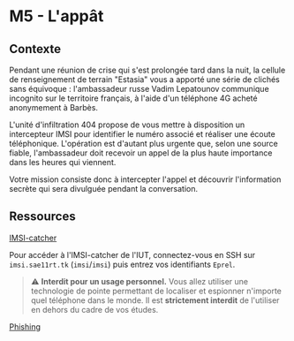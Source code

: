 # M5 - L'appât

## Contexte

Pendant une réunion de crise qui s'est prolongée tard dans la nuit, la cellule de renseignement de terrain "Estasia" vous a apporté une série de clichés sans équivoque : l'ambassadeur russe Vadim Lepatounov communique incognito sur le territoire français, à l'aide d'un téléphone 4G acheté anonymement à Barbès. 

L'unité d'infiltration 404 propose de vous mettre à disposition un intercepteur IMSI pour identifier le numéro associé et réaliser une écoute téléphonique. L'opération est d'autant plus urgente que, selon une source fiable, l'ambassadeur doit recevoir un appel de la plus haute importance dans les heures qui viennent. 

Votre mission consiste donc à intercepter l'appel et découvrir l'information secrète qui sera divulguée pendant la conversation. 

## Ressources

[IMSI-catcher](https://fr.wikipedia.org/wiki/IMSI-catcher)

Pour accéder à l'IMSI-catcher de l'IUT, connectez-vous en SSH sur ``imsi.sae11rt.tk`` (``imsi``/``imsi``) puis entrez vos identifiants ``Eprel``. 

> :warning: **Interdit pour un usage personnel.**
> Vous allez utiliser une technologie de pointe permettant de localiser et espionner n'importe quel téléphone dans le monde. Il est **strictement interdit** de l'utiliser en dehors du cadre de vos études. 

[Phishing](https://fr.wikipedia.org/wiki/Hame%C3%A7onnage)
